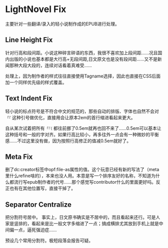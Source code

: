 # LightNovel Fix
主要针对一些翻译/录入的轻小说制作成的EPUB进行处理。
## Line Height Fix
针对行高和段间距。小说这种碎言碎语的东西，我很不喜欢加上段间距……况且国内出版的小说也基本都是大行高+无段间距,日文原文也是没有段间距……又不是新闻那种大段大段的，连续对话看着真难受……

处理上，因为制作者的样式往往直接使用Tagname选择，因此也直接在CSS后面加一个同样优先级的样式覆盖。

## Text Indent Fix
轻小说的标点符号是不符合中文的规范的，那些自动的排版、字体也自然不会对 ```「『``` 这种引号做优化，直接用会让原本2em的首行缩进看起来更大。

自从某次试着把所有```「『（``` 都往前挪了0.5em就再也回不来了……0.5em可以基本让这种括号和一般的字对齐。如果行高比较小，再多往外一点会有一种微妙的平衡感……不过这里没有做，因为按照行高修正的值减0.5em就好了。

## Meta Fix
删了dc:creator标签中opf:file-as属性的值。这个玩意已经有新的写法了（meta里什么refine啥的），本来也没人用。本意是写一个排序友好的名称，不知道为什么都流行写epub制作者的代号……那个感觉写contributor什么的里面更好吗。反正也有在其他位置写，直接干掉了。

## Separator Centralize
把分割符号居中。
事实上，日文原书确实是不居中的，而且看起来还行。可是人家是竖排的，看起来是比一般文字多缩进了一点；搞成横排尤其放到手机上就是中间偏一点，逼死强迫症……

预设几个常用分割符。极短段落会报告可疑。
